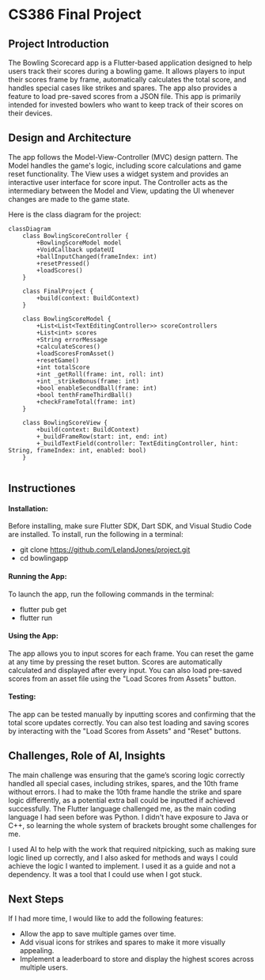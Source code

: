 # CS386 Final Project

## Project Introduction
The Bowling Scorecard app is a Flutter-based application designed to help users track their scores during a bowling game. It allows players to input their scores frame by frame, automatically calculates the total score, and handles special cases like strikes and spares. The app also provides a feature to load pre-saved scores from a JSON file. This app is primarily intended for invested bowlers who want to keep track of their scores on their devices.

## Design and Architecture

The app follows the Model-View-Controller (MVC) design pattern. The Model handles the game's logic, including score calculations and game reset functionality. The View uses a widget system and provides an interactive user interface for score input. The Controller acts as the intermediary between the Model and View, updating the UI whenever changes are made to the game state.

Here is the class diagram for the project:

```mermaid
classDiagram
    class BowlingScoreController {
        +BowlingScoreModel model
        +VoidCallback updateUI
        +ballInputChanged(frameIndex: int)
        +resetPressed()
        +loadScores()
    }

    class FinalProject {
        +build(context: BuildContext)
    }

    class BowlingScoreModel {
        +List<List<TextEditingController>> scoreControllers
        +List<int> scores
        +String errorMessage
        +calculateScores()
        +loadScoresFromAsset()
        +resetGame()
        +int totalScore
        +int _getRoll(frame: int, roll: int)
        +int _strikeBonus(frame: int)
        +bool enableSecondBall(frame: int)
        +bool tenthFrameThirdBall()
        +checkFrameTotal(frame: int)
    }

    class BowlingScoreView {
        +build(context: BuildContext)
        +_buildFrameRow(start: int, end: int)
        +_buildTextField(controller: TextEditingController, hint: String, frameIndex: int, enabled: bool)
    }


```

## Instructiones

#### Installation:
Before installing, make sure Flutter SDK, Dart SDK, and Visual Studio Code are installed.
To install, run the following in a terminal:
- git clone https://github.com/LelandJones/project.git
- cd bowlingapp

#### Running the App:

To launch the app, run the following commands in the terminal: 
- flutter pub get
- flutter run


#### Using the App:

The app allows you to input scores for each frame. You can reset the game at any time by pressing the reset button.
Scores are automatically calculated and displayed after every input.
You can also load pre-saved scores from an asset file using the "Load Scores from Assets" button.


#### Testing:

The app can be tested manually by inputting scores and confirming that the total score updates correctly.
You can also test loading and saving scores by interacting with the "Load Scores from Assets" and "Reset" buttons.


## Challenges, Role of AI, Insights

The main challenge was ensuring that the game’s scoring logic correctly handled all special cases, including strikes, spares, and the 10th frame without errors. I had to make the 10th frame handle the strike and spare logic differently, as a potential extra ball could be inputted if achieved successfully. The Flutter language challenged me, as the main coding language I had seen before was Python. I didn't have exposure to Java or C++, so learning the whole system of brackets brought some challenges for me.

I used AI to help with the work that required nitpicking, such as making sure logic lined up correctly, and I also asked for methods and ways I could achieve the logic I wanted to implement. I used it as a guide and not a dependency. It was a tool that I could use when I got stuck.



## Next Steps

If I had more time, I would like to add the following features:
- Allow the app to save multiple games over time.
- Add visual icons for strikes and spares to make it more visually appealing.
- Implement a leaderboard to store and display the highest scores across multiple users.

